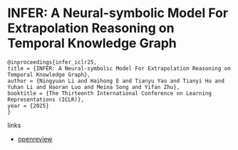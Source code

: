 # INFER: A Neural-symbolic Model For Extrapolation Reasoning on Temporal Knowledge Graph

```
@inproceedings{infer_iclr25,
title = {INFER: A Neural-symbolic Model For Extrapolation Reasoning on Temporal Knowledge Graph},
author = {Ningyuan Li and Haihong E and Tianyu Yao and Tianyi Hu and Yuhan Li and Haoran Luo and Meina Song and Yifan Zhu},
booktitle = {The Thirteenth International Conference on Learning Representations (ICLR)},
year = {2025}
}
```

links
- [openreview](https://openreview.net/forum?id=ExHUtB2vnz)

